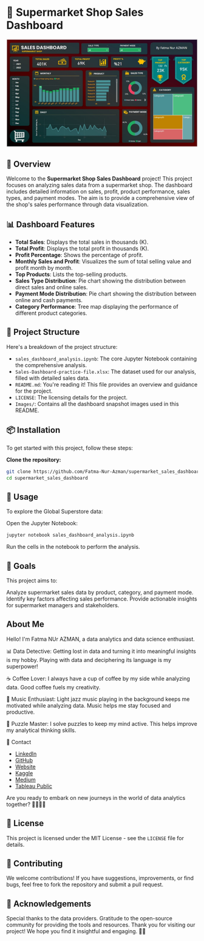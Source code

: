 # 🛒 Supermarket Shop Sales Dashboard

![Sales Dashboard](./01_Sales_Dashboard.jpeg)

## 📌 Overview

Welcome to the **Supermarket Shop Sales Dashboard** project! This project focuses on analyzing sales data from a supermarket shop. The dashboard includes detailed information on sales, profit, product performance, sales types, and payment modes. The aim is to provide a comprehensive view of the shop's sales performance through data visualization.

## 📊 Dashboard Features

- **Total Sales**: Displays the total sales in thousands (K).
- **Total Profit**: Displays the total profit in thousands (K).
- **Profit Percentage**: Shows the percentage of profit.
- **Monthly Sales and Profit**: Visualizes the sum of total selling value and profit month by month.
- **Top Products**: Lists the top-selling products.
- **Sales Type Distribution**: Pie chart showing the distribution between direct sales and online sales.
- **Payment Mode Distribution**: Pie chart showing the distribution between online and cash payments.
- **Category Performance**: Tree map displaying the performance of different product categories.

## 📁 Project Structure

Here's a breakdown of the project structure:

- `sales_dashboard_analysis.ipynb`: The core Jupyter Notebook containing the comprehensive analysis.
- `Sales-Dashboard-practice-file.xlsx`: The dataset used for our analysis, filled with detailed sales data.
- `README.md`: You're reading it! This file provides an overview and guidance for the project.
- `LICENSE`: The licensing details for the project.
- `Images/`: Contains all the dashboard snapshot images used in this README.

## 📦 Installation

To get started with this project, follow these steps:

 **Clone the repository:**
 
```bash
git clone https://github.com/Fatma-Nur-Azman/supermarket_sales_dashboard.git
cd supermarket_sales_dashboard
```
## 🚀 Usage
To explore the Global Superstore data:

Open the Jupyter Notebook:
```bash
jupyter notebook sales_dashboard_analysis.ipynb
```
Run the cells in the notebook to perform the analysis.

## 🎯 Goals
This project aims to:

Analyze supermarket sales data by product, category, and payment mode.
Identify key factors affecting sales performance.
Provide actionable insights for supermarket managers and stakeholders.
## About Me

Hello! I'm Fatma NUr AZMAN, a data analytics and data science enthusiast.

📊 Data Detective: Getting lost in data and turning it into meaningful insights is my hobby. Playing with data and deciphering its language is my superpower!

☕ Coffee Lover: I always have a cup of coffee by my side while analyzing data. Good coffee fuels my creativity.

🎵 Music Enthusiast: Light jazz music playing in the background keeps me motivated while analyzing data. Music helps me stay focused and productive.

🧩 Puzzle Master: I solve puzzles to keep my mind active. This helps improve my analytical thinking skills.

📧 Contact

- [LinkedIn](https://www.linkedin.com/in/fatma-nur-azman/)
- [GitHub](https://github.com/Fatma-Nur-Azman)
- [Website](https://fatmanurazman.vercel.app/)
- [Kaggle](https://www.kaggle.com/fnurazman)
- [Medium](https://medium.com/@azmanfnur)
- [Tableau Public](https://public.tableau.com/app/profile/fatma.nur.azman/vizzes)
  
Are you ready to embark on new journeys in the world of data analytics together? 🚴‍♀️🚴‍♂️

## 📜 License

This project is licensed under the MIT License - see the `LICENSE` file for details.



## 🤝 Contributing
We welcome contributions! If you have suggestions, improvements, or find bugs, feel free to fork the repository and submit a pull request.

## 🌟 Acknowledgements
Special thanks to the data providers.
Gratitude to the open-source community for providing the tools and resources.
Thank you for visiting our project! We hope you find it insightful and engaging. 👩‍💼





